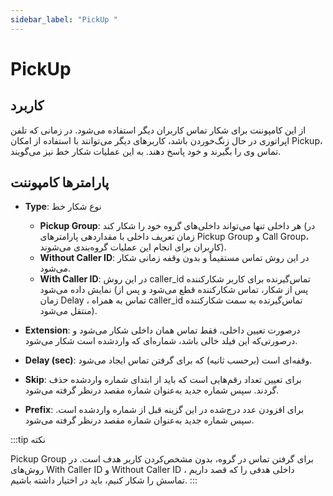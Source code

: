 ```yaml
---
sidebar_label: "PickUp "
---
```

<head>
  <title>معرفی PickUp | مستندات سیموتل</title>
</head>


# PickUp

## کاربرد

از این کامپوننت برای شکار تماس کاربران دیگر استفاده می‌‌شود. در زمانی که تلفن اپراتوری در حال زنگ‌خوردن باشد، کاربرهای دیگر می‌‌توانند با استفاده از امکان Pickup، تماس وی را بگیرند و خود پاسخ دهند. به این عملیات شکار خط نیز می‌گویند.

## پارامترها کامپوننت

- **Type**: نوع شکار خط
	- **Pickup Group**: هر داخلی تنها می‌‌تواند داخلی‌‌های گروه خود را شکار کند (در زمان تعریف داخلی با مقدار‌‌دهی پارامترهای Pickup Group و Call Group، کاربران برای انجام این عملیات گروه‌‌بندی می‌شوند).
	- **Without Caller ID**: در این روش تماس مستقیماً و بدون وقفه زمانی شکار می‌‌شود.
	- **With Caller ID**: در این روش caller_id تماس‌گیرنده برای کاربر شکارکننده نمایش داده می‌‌شود (پس از شکار، تماس شکارکننده قطع می‌شود و پس از زمان Delay ، تماس به همراه caller_id تماس‌گیرنده به سمت شکارکننده منتقل می‌شود).	
- **Extension**: درصورت تعیین داخلی، فقط تماس همان داخلی شکار می‌‌شود و درصورتی‌‌که این فیلد خالی باشد، شماره‌‌ای که واردشده است شکار می‌‌شود.

- **Delay (sec)**: وقفه‌‌ای است (برحسب ثانیه) که برای گرفتن تماس ایجاد می‌‌شود.

- **Skip**: برای تعیین تعداد رقم‌‌هایی است که باید از ابتدای شماره واردشده حذف گردند. سپس شماره جدید به‌‌عنوان شماره مقصد درنظر گرفته می‌‌شود.

- **Prefix**: برای افزودن عدد درج‌شده در این گزینه قبل از شماره واردشده است. سپس شماره جدید به‌‌عنوان شماره مقصد درنظر گرفته می‌‌شود.


:::tip نکته

 Pickup Group برای گرفتن تماس در گروه، بدون مشخص‌‌کردن کاربر هدف است. در روش‌‌های With Caller ID و Without Caller ID ، داخلی هدفی را که قصد داریم تماسش را شکار کنیم، باید در اختیار داشته باشیم.
:::